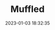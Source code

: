 ---
layout: post
title: 'Muffled'
date: '2023-01-03 18:32:35'
last_modified_at: '2024-09-18 16:25:43'
category: "Arona"
tags:
  - Italy
  - Arona
  - lake
description: "A typically cold and cloudy winter afternoon on the lake"
featImage: '20230103_arona-5782.webp'
featImageAlt: 'Low clouds and wet weather on a winter afternoon'
featImageWidth: '1440'
featImageHeight: '962'
coffeeTable: false
---